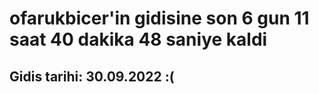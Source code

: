 # ofarukbicer'in gidisine son 6 gun 11 saat 40 dakika 48 saniye kaldi

## Gidis tarihi: 30.09.2022 :(